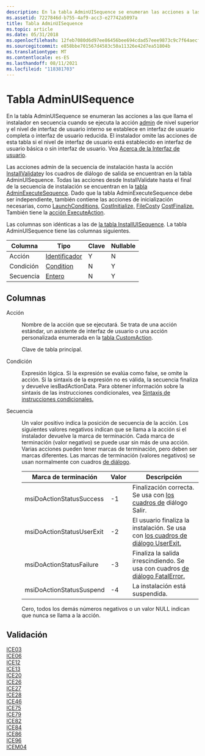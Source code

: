 ```yaml
---
description: En la tabla AdminUISequence se enumeran las acciones a las que llama el instalador en secuencia cuando se ejecuta la acción admin de nivel superior y el nivel de interfaz de usuario interno se establece en interfaz de usuario completa o interfaz de usuario reducida.
ms.assetid: 7227846d-b755-4af9-acc3-e27742a5097a
title: Tabla AdminUISequence
ms.topic: article
ms.date: 05/31/2018
ms.openlocfilehash: 12feb7080d6d97ee86456bee694cdad57eee9873c9c7f64aecf0f4bd05817cc0
ms.sourcegitcommit: e858bbe701567d4583c50a11326e42d7ea51804b
ms.translationtype: MT
ms.contentlocale: es-ES
ms.lasthandoff: 08/11/2021
ms.locfileid: "118381703"
---
```

# <a name="adminuisequence-table"></a>Tabla AdminUISequence

En la tabla AdminUISequence se enumeran las acciones a las que llama el instalador en secuencia cuando se ejecuta la acción [admin](admin-action.md) de nivel superior y el nivel de interfaz de usuario interno se establece en interfaz de usuario completa o interfaz de usuario reducida. El instalador omite las acciones de esta tabla si el nivel de interfaz de usuario está establecido en interfaz de usuario básica o sin interfaz de usuario. Vea [Acerca de la Interfaz de usuario](about-the-user-interface.md).

Las acciones admin de la secuencia de instalación hasta la acción [InstallValidate](installvalidate-action.md)y los cuadros de diálogo de salida se encuentran en la tabla AdminUISequence. Todas las acciones desde InstallValidate hasta el final de la secuencia de instalación se encuentran en la [tabla AdminExecuteSequence](adminexecutesequence-table.md). Dado que la tabla AdminExecuteSequence debe ser independiente, también contiene las acciones de inicialización necesarias, como [LaunchConditions,](launchconditions-action.md) [CostInitialize,](costinitialize-action.md) [FileCost](filecost-action.md)y [CostFinalize.](costfinalize-action.md) También tiene la [acción ExecuteAction](executeaction-action.md).

Las columnas son idénticas a las de [la tabla InstallUISequence](installuisequence-table.md). La tabla AdminUISequence tiene las columnas siguientes.



| Columna    | Tipo                         | Clave | Nullable |
|-----------|------------------------------|-----|----------|
| Acción    | [Identificador](identifier.md) | Y   | N        |
| Condición | [Condition](condition.md)   | N   | Y        |
| Secuencia  | [Entero](integer.md)       | N   | Y        |



 

## <a name="columns"></a>Columnas

<dl> <dt>

<span id="Action"></span><span id="action"></span><span id="ACTION"></span>Acción
</dt> <dd>

Nombre de la acción que se ejecutará. Se trata de una acción estándar, un asistente de interfaz de usuario o una acción personalizada enumerada en la [tabla CustomAction](customaction-table.md).

Clave de tabla principal.

</dd> <dt>

<span id="Condition"></span><span id="condition"></span><span id="CONDITION"></span>Condición
</dt> <dd>

Expresión lógica. Si la expresión se evalúa como false, se omite la acción. Si la sintaxis de la expresión no es válida, la secuencia finaliza y devuelve iesBadActionData. Para obtener información sobre la sintaxis de las instrucciones condicionales, vea [Sintaxis de instrucciones condicionales.](conditional-statement-syntax.md)

</dd> <dt>

<span id="Sequence"></span><span id="sequence"></span><span id="SEQUENCE"></span>Secuencia
</dt> <dd>

Un valor positivo indica la posición de secuencia de la acción. Los siguientes valores negativos indican que se llama a la acción si el instalador devuelve la marca de terminación. Cada marca de terminación (valor negativo) se puede usar sin más de una acción. Varias acciones pueden tener marcas de terminación, pero deben ser marcas diferentes. Las marcas de terminación (valores negativos) se usan normalmente con cuadros [de diálogo](dialog-boxes.md).



| Marca de terminación          | Valor | Descripción                                                                          |
|---------------------------|-------|--------------------------------------------------------------------------------------|
| msiDoActionStatusSuccess  | -1    | Finalización correcta. Se usa con [los cuadros de](exit-dialog.md) diálogo Salir.               |
| msiDoActionStatusUserExit | -2    | El usuario finaliza la instalación. Se usa con [los cuadros de diálogo UserExit.](userexit-dialog.md)     |
| msiDoActionStatusFailure  | -3    | Finaliza la salida irrescindiendo. Se usa con cuadros [de diálogo FatalError.](fatalerror-dialog.md) |
| msiDoActionStatusSuspend  | -4    | La instalación está suspendida.                                                                |



 

Cero, todos los demás números negativos o un valor NULL indican que nunca se llama a la acción.

</dd> </dl>

## <a name="validation"></a>Validación

<dl>

[ICE03](ice03.md)  
[ICE06](ice06.md)  
[ICE12](ice12.md)  
[ICE13](ice13.md)  
[ICE20](ice20.md)  
[ICE26](ice26.md)  
[ICE27](ice27.md)  
[ICE28](ice28.md)  
[ICE46](ice46.md)  
[ICE75](ice75.md)  
[ICE79](ice79.md)  
[ICE82](ice82.md)  
[ICE84](ice84.md)  
[ICE86](ice86.md)  
[ICE96](ice96.md)  
[ICEM04](icem04.md)  
</dl>

 

 



